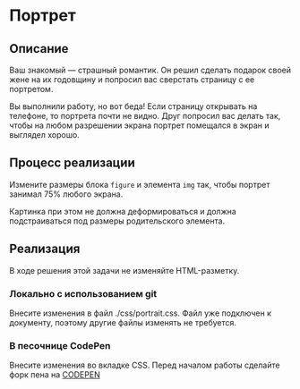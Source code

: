 # Портрет

## Описание
Ваш знакомый — страшный романтик. Он решил сделать подарок своей жене на их годовщину и попросил вас сверстать страницу с ее портретом.

Вы выполнили работу, но вот беда! Если страницу открывать на телефоне, то портрета почти не видно. Друг попросил вас делать так, чтобы на любом разрешении экрана портрет помещался в экран и выглядел хорошо.

## Процесс реализации
Измените размеры блока `figure` и элемента `img` так, чтобы портрет занимал 75% любого экрана.

Картинка при этом не должна деформироваться и должна подстраиваться под размеры родительского элемента.

## Реализация
В ходе решения этой задачи не изменяйте HTML-разметку.

### Локально с использованием git

Внесите изменения в файл ./css/portrait.css. Файл уже подключен к документу, поэтому другие файлы изменять не требуется.

### В песочнице CodePen

Внесите изменения во вкладке CSS. Перед началом работы сделайте форк пена на [CODEPEN](https://codepen.io/solarrust/pen/BdyKZG?editors=1100)
